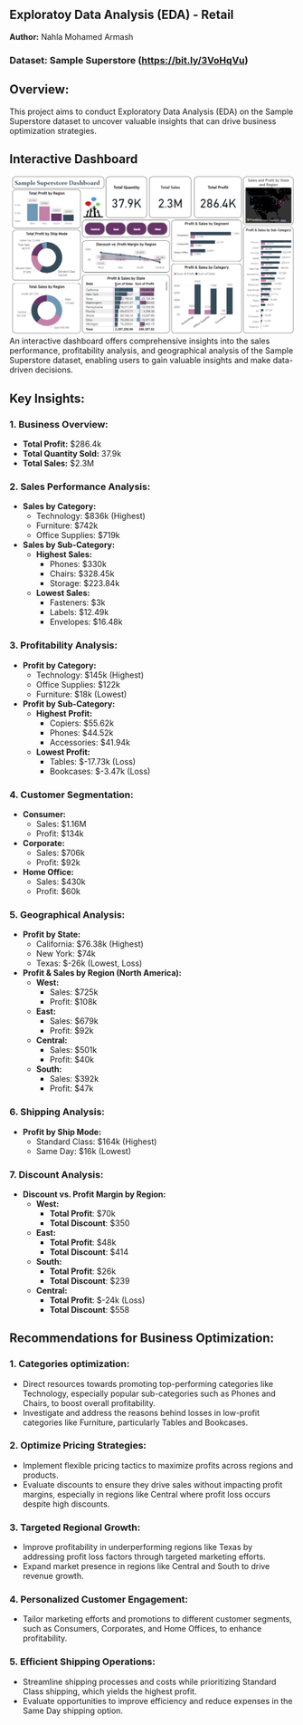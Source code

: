 ## Exploratoy Data Analysis (EDA) - Retail

 **Author:** Nahla Mohamed Armash
 ### Dataset: Sample Superstore (https://bit.ly/3VoHqVu)
 
## Overview:
This project aims to conduct Exploratory Data Analysis (EDA) on the Sample Superstore dataset to uncover valuable insights that can drive business optimization strategies.

## Interactive Dashboard

<img width="633" alt="image" src="https://github.com/nahlarmash/The-Sparks-Foundation-Intern/blob/main/Task%203-Exploratory%20Data%20Analysis%20(EDA)/Sample%20Superstore%20Dashboard.png">
An interactive dashboard offers comprehensive insights into the sales performance, profitability analysis, and geographical analysis of the Sample Superstore dataset, enabling users to gain valuable insights and make data-driven decisions.


## Key Insights:

### 1. Business Overview:
- **Total Profit:** $286.4k
- **Total Quantity Sold:** 37.9k
- **Total Sales:** $2.3M

### 2. Sales Performance Analysis:
- **Sales by Category:**
  - Technology: $836k (Highest)
  - Furniture: $742k
  - Office Supplies: $719k
- **Sales by Sub-Category:**
  - **Highest Sales:**
     - Phones: $330k
     - Chairs: $328.45k
     - Storage: $223.84k
  - **Lowest Sales:**
     - Fasteners: $3k
     - Labels: $12.49k
     - Envelopes: $16.48k

### 3. Profitability Analysis:
- **Profit by Category:**
  - Technology: $145k (Highest)
  - Office Supplies: $122k
  - Furniture: $18k (Lowest)
- **Profit by Sub-Category:**
  - **Highest Profit:**
     - Copiers: $55.62k
     - Phones: $44.52k
     - Accessories: $41.94k
  - **Lowest Profit:**
     - Tables: $-17.73k (Loss)
     - Bookcases: $-3.47k (Loss)
   
### 4. Customer Segmentation:
- **Consumer:**
  - Sales: $1.16M
  - Profit: $134k
- **Corporate:**
  - Sales: $706k
  - Profit: $92k
- **Home Office:**
  - Sales: $430k
  - Profit: $60k
 
### 5. Geographical Analysis:
- **Profit by State:**
  - California: $76.38k (Highest)
  - New York: $74k
  - Texas: $-26k (Lowest, Loss)
- **Profit & Sales by Region (North America):**
  - **West:**
    - Sales: $725k
    - Profit: $108k
  - **East:**
    - Sales: $679k                
    - Profit: $92k
  - **Central:**
    - Sales: $501k
    - Profit: $40k
  - **South:**
    - Sales: $392k
    - Profit: $47k

### 6. Shipping Analysis:
- **Profit by Ship Mode:**
  - Standard Class: $164k (Highest)
  - Same Day: $16k (Lowest)

### 7. Discount Analysis:
- **Discount vs. Profit Margin by Region:**
  - **West:**
    - **Total Profit**: $70k
    - **Total Discount**: $350
  - **East:**
    - **Total Profit**: $48k
    - **Total Discount**: $414
  - **South:**
    - **Total Profit**: $26k
    - **Total Discount**: $239
  - **Central:**
    - **Total Profit**: $-24k (Loss)
    - **Total Discount**: $558
      

## Recommendations for Business Optimization:
### 1. Categories optimization:
   - Direct resources towards promoting top-performing categories like Technology, especially popular sub-categories such as Phones and Chairs, to boost overall profitability.
   - Investigate and address the reasons behind losses in low-profit categories like Furniture, particularly Tables and Bookcases.
### 2. Optimize Pricing Strategies:
   - Implement flexible pricing tactics to maximize profits across regions and products.
   - Evaluate discounts to ensure they drive sales without impacting profit margins, especially in regions like Central where profit loss occurs despite high discounts.
### 3. Targeted Regional Growth:
   - Improve profitability in underperforming regions like Texas by addressing profit loss factors through targeted marketing efforts.
   - Expand market presence in regions like Central and South to drive revenue growth.
### 4. Personalized Customer Engagement:
   - Tailor marketing efforts and promotions to different customer segments, such as Consumers, Corporates, and Home Offices, to enhance profitability.
### 5. Efficient Shipping Operations:
   - Streamline shipping processes and costs while prioritizing Standard Class shipping, which yields the highest profit.
   - Evaluate opportunities to improve efficiency and reduce expenses in the Same Day shipping option.


  
   
